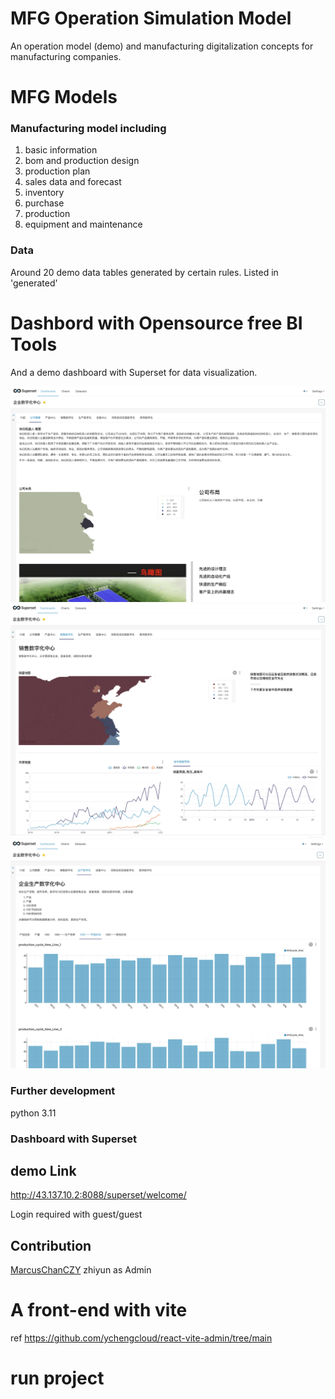 # MFG Operation Simulation Model

An operation model (demo) and manufacturing digitalization concepts for manufacturing companies. 

# MFG Models

### Manufacturing model including

1. basic information
1. bom and production design
1. production plan
1. sales data and forecast
1. inventory
1. purchase
1. production
1. equipment and maintenance


### Data
Around 20 demo data tables generated by certain rules.
Listed in 'generated'


# Dashbord with Opensource free BI Tools

And a demo dashboard with Superset for data visualization.

![image](src/img/homepage.png)
![image](src/img/homepage2.png)
![image](src/img/homepage3.png)

###  Further development
python 3.11


### Dashboard with Superset

## demo Link
http://43.137.10.2:8088/superset/welcome/

Login required with guest/guest

## Contribution

[MarcusChanCZY](https://github.com/MarcusChanCZY)
zhiyun as Admin


# A front-end with vite

ref
https://github.com/ychengcloud/react-vite-admin/tree/main

# run project
